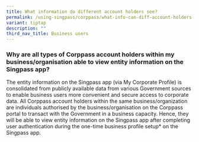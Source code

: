 ```yaml
---
title: What information do different account holders see?
permalink: /using-singpass/corppass/what-info-can-diff-account-holders-see/
variant: tiptap
description: ""
third_nav_title: Business users
---
```

<h3>Why are all types of Corppass account holders within my business/organisation able to view entity information on the Singpass app?</h3>
<p>The entity information on the Singpass app (via My Corporate Profile)
is consolidated from publicly available data from various Government sources
to enable business users more convenient and secure access to corporate
data. All Corppass account holders within the same business/organization
are individuals authorised by the business/organisation on the Corppass
portal to transact with the Government in a business capacity. Hence, they
will be able to view entity information on the Singpass app after completing
user authentication during the one-time business profile setup* on the
Singpass app.&nbsp;&nbsp;</p>